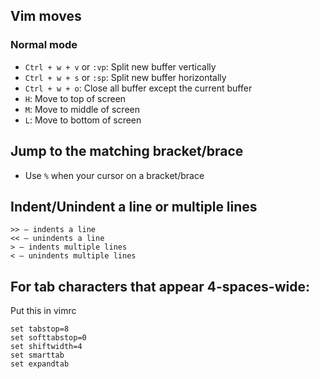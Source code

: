## Vim moves
### Normal mode
- `Ctrl + w + v` or `:vp`: Split new buffer vertically
- `Ctrl + w + s` or `:sp`: Split new buffer horizontally
- `Ctrl + w + o`: Close all buffer except the current buffer
- `H`: Move to top of screen
- `M`: Move to middle of screen
- `L`: Move to bottom of screen


## Jump to the matching bracket/brace 
- Use `%` when your cursor on a bracket/brace

## Indent/Unindent a line or multiple lines
```
>> ⁠– indents a line
<< ⁠– unindents a line
> ⁠– indents multiple lines
< ⁠– unindents multiple lines
```

## For tab characters that appear 4-spaces-wide:
Put this in vimrc
```vim
set tabstop=8             
set softtabstop=0          
set shiftwidth=4        
set smarttab            
set expandtab  
```